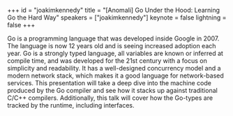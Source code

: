 ﻿+++
id = "joakimkennedy"
title = "[Anomali] Go Under the Hood: Learning Go the Hard Way"
speakers = ["joakimkennedy"]
keynote = false
lightning = false
+++

Go is a programming language that was developed inside Google in 2007. The language is now 12 years old and is seeing increased adoption each year. Go is a strongly typed language, all variables are known or inferred at compile time, and was developed for the 21st century with a focus on simplicity and readability. It has a well-designed concurrency model and a modern network stack, which makes it a good language for network-based services. This presentation will take a deep dive into the machine code produced by the Go compiler and see how it stacks up against traditional C/C++ compilers. Additionally, this talk will cover how the Go-types are tracked by the runtime, including interfaces.